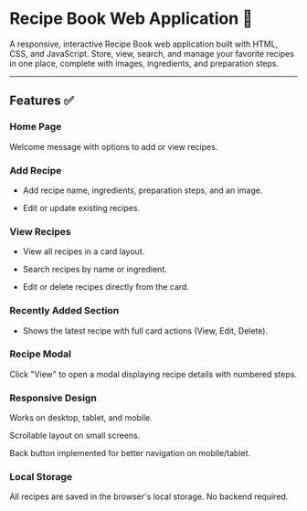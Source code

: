 # Recipe Book Web Application 🍲

A responsive, interactive Recipe Book web application built with HTML, CSS, and JavaScript. Store, view, search, and manage your favorite recipes in one place, complete with images, ingredients, and preparation steps.


---

## Features ✅

### Home Page

Welcome message with options to add or view recipes.


### Add Recipe

- Add recipe name, ingredients, preparation steps, and an image.

- Edit or update existing recipes.


### View Recipes

- View all recipes in a card layout.

- Search recipes by name or ingredient.

- Edit or delete recipes directly from the card.


### Recently Added Section

- Shows the latest recipe with full card actions (View, Edit, Delete).


### Recipe Modal

Click "View" to open a modal displaying recipe details with numbered steps.


### Responsive Design

Works on desktop, tablet, and mobile.

Scrollable layout on small screens.

Back button implemented for better navigation on mobile/tablet.


### Local Storage

All recipes are saved in the browser's local storage. No backend required.
